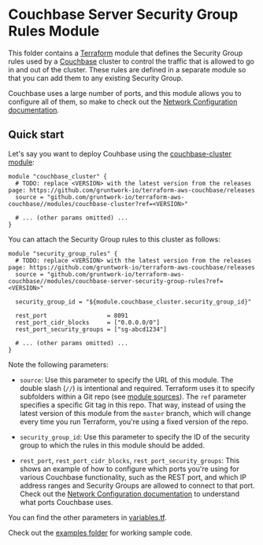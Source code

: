 # Couchbase Server Security Group Rules Module

This folder contains a [Terraform](https://www.terraform.io/) module that defines the Security Group rules used by a 
[Couchbase](https://www.couchbase.com/) cluster to control the traffic that is allowed to go in and out of the cluster. 
These rules are defined in a separate module so that you can add them to any existing Security Group. 

Couchbase uses a large number of ports, and this module allows you to configure all of them, so make to check out the
[Network Configuration documentation](https://developer.couchbase.com/documentation/server/current/install/install-ports.html).



## Quick start

Let's say you want to deploy Couhbase using the [couchbase-cluster 
module](https://github.com/gruntwork-io/terraform-aws-couchbase/blob/master/modules/couchbase-cluster): 

```hcl
module "couchbase_cluster" {
  # TODO: replace <VERSION> with the latest version from the releases page: https://github.com/gruntwork-io/terraform-aws-couchbase/releases
  source = "github.com/gruntwork-io/terraform-aws-couchbase//modules/couchbase-cluster?ref=<VERSION>"

  # ... (other params omitted) ...
}
```

You can attach the Security Group rules to this cluster as follows:

```hcl
module "security_group_rules" {
  # TODO: replace <VERSION> with the latest version from the releases page: https://github.com/gruntwork-io/terraform-aws-couchbase/releases
  source = "github.com/gruntwork-io/terraform-aws-couchbase//modules/couchbase-server-security-group-rules?ref=<VERSION>"

  security_group_id = "${module.couchbase_cluster.security_group_id}"
  
  rest_port                 = 8091
  rest_port_cidr_blocks     = ["0.0.0.0/0"]
  rest_port_security_groups = ["sg-abcd1234"]
  
  # ... (other params omitted) ...
}
```

Note the following parameters:

* `source`: Use this parameter to specify the URL of this module. The double slash (`//`) is intentional 
  and required. Terraform uses it to specify subfolders within a Git repo (see [module 
  sources](https://www.terraform.io/docs/modules/sources.html)). The `ref` parameter specifies a specific Git tag in 
  this repo. That way, instead of using the latest version of this module from the `master` branch, which 
  will change every time you run Terraform, you're using a fixed version of the repo.

* `security_group_id`: Use this parameter to specify the ID of the security group to which the rules in this module
  should be added.

* `rest_port`, `rest_port_cidr_blocks`, `rest_port_security_groups`: This shows an example of how to configure which 
  ports you're using for various Couchbase functionality, such as the REST port, and which IP address ranges and 
  Security Groups are allowed to connect to that port. Check out the [Network Configuration 
  documentation](https://developer.couchbase.com/documentation/server/current/install/install-ports.html) to understand
  what ports Couchbase uses.
  
You can find the other parameters in [variables.tf](variables.tf).

Check out the [examples folder](https://github.com/gruntwork-io/terraform-aws-couchbase/blob/master/examples) for 
working sample code.


